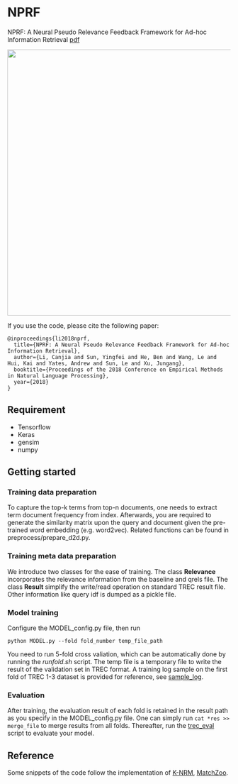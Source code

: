 # NPRF
NPRF: A Neural Pseudo Relevance Feedback Framework for Ad-hoc Information Retrieval [pdf](http://aclweb.org/anthology/D18-1478)

<p align="center"> 
<img src="https://github.com/ucasir/NPRF/blob/master/NPRF-arch.jpg" width="600" align="center">
</p>

If you use the code, please cite the following paper: 

```
@inproceedings{li2018nprf,
  title={NPRF: A Neural Pseudo Relevance Feedback Framework for Ad-hoc Information Retrieval},
  author={Li, Canjia and Sun, Yingfei and He, Ben and Wang, Le and Hui, Kai and Yates, Andrew and Sun, Le and Xu, Jungang},
  booktitle={Proceedings of the 2018 Conference on Empirical Methods in Natural Language Processing},
  year={2018}
}
```

## Requirement

* Tensorflow
* Keras
* gensim
* numpy

## Getting started

### Training data preparation
To capture the top-k terms from top-n documents, one needs to extract term document frequency from index. Afterwards, you are required to generate the similarity matrix upon the query and document given the pre-trained word embedding (e.g. word2vec). Related functions can be found in preprocess/prepare_d2d.py.

### Training meta data preparation
We introduce two classes for the ease of training. The class **Relevance** incorporates the relevance information from the baseline and qrels file. The class **Result** simplify the write/read operation on standard TREC result file. Other information like query idf is dumped as a pickle file.


### Model training
Configure the MODEL_config.py file, then run 
```
python MODEL.py --fold fold_number temp_file_path
```
You need to run 5-fold cross valiation, which can be automatically done by running the *runfold.sh* script. The temp file is a temporary file to write the result of the validation set in TREC format. A training log sample on the first fold of TREC 1-3 dataset is provided for reference, see [sample_log](https://github.com/ucasir/NPRF/blob/master/sample_log).
### Evaluation
After training, the evaluation result of each fold is retained in the result path as you specify in the MODEL_config.py file. One can simply run `cat *res >> merge_file` to merge results from all folds. Thereafter, run the [trec_eval](https://trec.nist.gov/trec_eval/) script to evaluate your model.


## Reference

Some snippets of the code follow the implementation of [K-NRM](https://github.com/AdeDZY/K-NRM), [MatchZoo](https://github.com/faneshion/MatchZoo).
